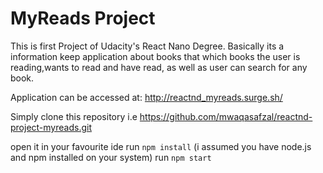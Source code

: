 # MyReads Project

This is first Project of Udacity's React Nano Degree.
Basically its a information keep application about books that which books the user is reading,wants to read and have read, as well as user can search for any book. 

Application can be accessed at:
http://reactnd_myreads.surge.sh/

Simply clone this repository
i.e https://github.com/mwaqasafzal/reactnd-project-myreads.git

open it in your favourite ide
run `npm install` (i assumed you have node.js and npm installed on your system)
run `npm start`
